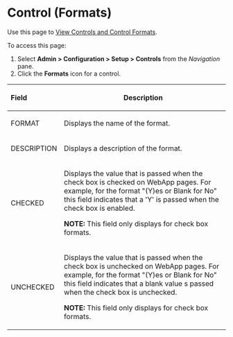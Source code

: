 # Control (Formats)

<div class="use">

Use this page to [View Controls and Control
Formats](../../WebApp_Dev/View_Controls_and_Control_Formats.htm).

</div>

To access this page:

1.  Select **Admin \> Configuration \> Setup \> Controls** from the
    *Navigation* pane.
2.  Click the **Formats** icon for a control.

<table>
<thead>
<tr class="header">
<th style="text-align: left;"><p>Field</p></th>
<th><p>Description</p></th>
</tr>
</thead>
<tbody>
<tr class="odd">
<td style="text-align: left;"><p>FORMAT</p></td>
<td><p>Displays the name of the format.</p></td>
</tr>
<tr class="even">
<td style="text-align: left;"><p>DESCRIPTION</p></td>
<td><p>Displays a description of the format.</p></td>
</tr>
<tr class="odd">
<td style="text-align: left;"><p>CHECKED</p></td>
<td><p>Displays the value that is passed when the check box is checked on WebApp pages. For example, for the format &quot;(Y)es or Blank for No&quot; this field indicates that a 'Y' is passed when the check box is enabled.</p>
<p><strong>NOTE:</strong> This field only displays for check box formats.</p></td>
</tr>
<tr class="even">
<td style="text-align: left;"><p>UNCHECKED</p></td>
<td><p>Displays the value that is passed when the check box is unchecked on WebApp pages. For example, for the format &quot;(Y)es or Blank for No&quot; this field indicates that a blank value s passed when the check box is unchecked.</p>
<p><strong>NOTE:</strong> This field only displays for check box formats.</p></td>
</tr>
</tbody>
</table>
